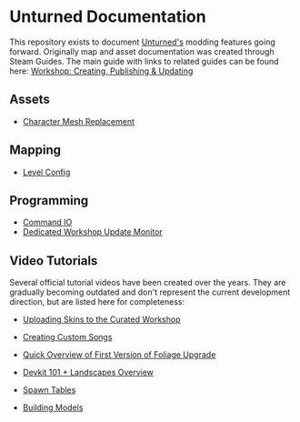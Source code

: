 Unturned Documentation
======================

This repository exists to document [Unturned's](https://store.steampowered.com/app/304930) modding features going forward. Originally map and asset documentation was created through Steam Guides. The main guide with links to related guides can be found here: [Workshop: Creating, Publishing & Updating](https://steamcommunity.com/sharedfiles/filedetails/?id=460136012)

Assets
------

* [Character Mesh Replacement](CharacterMeshReplacement.md)

Mapping
-------

* [Level Config](LevelConfig.md)

Programming
-----------

* [Command IO](CommandIO.md)
* [Dedicated Workshop Update Monitor](DedicatedWorkshopUpdateMonitor.md)

Video Tutorials
---------------

Several official tutorial videos have been created over the years. They are gradually becoming outdated and don't represent the current development direction, but are listed here for completeness:

* [Uploading Skins to the Curated Workshop](https://www.youtube.com/watch?v=rF4YvEuxse8)

* [Creating Custom Songs](https://www.youtube.com/watch?v=wXpk7o9Dr4k)

* [Quick Overview of First Version of Foliage Upgrade](https://www.youtube.com/watch?v=VVt2bRcAWv4)

* [Devkit 101 + Landscapes Overview](https://www.youtube.com/watch?v=fkljCH419ug)

* [Spawn Tables](https://www.youtube.com/watch?v=7Aiz7utMx8g)

* [Building Models](https://www.youtube.com/watch?v=rAZ9KEGjSUk)
